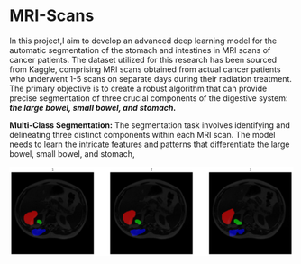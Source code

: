 # MRI-Scans

In this project,I aim to develop an advanced deep learning model for the automatic segmentation of the stomach and intestines in MRI scans of cancer patients. The dataset utilized for this research has been sourced from Kaggle, comprising MRI scans obtained from actual cancer patients who underwent 1-5 scans on separate days during their radiation treatment. The primary objective is to create a robust algorithm that can provide precise segmentation of three crucial components of the digestive system: ***the large bowel, small bowel, and stomach.***

**Multi-Class Segmentation:** The segmentation task involves identifying and delineating three distinct components within each MRI scan. The model needs to learn the intricate features and patterns that differentiate the large bowel, small bowel, and stomach, 


![Img1](https://github.com/VolkhinD/MRI-Scans/blob/main/download.png)
